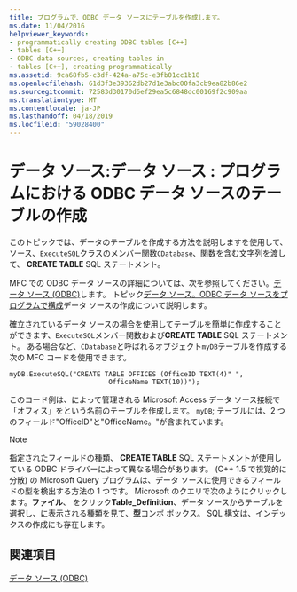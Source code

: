 ```yaml
---
title: プログラムで、ODBC データ ソースにテーブルを作成します。
ms.date: 11/04/2016
helpviewer_keywords:
- programmatically creating ODBC tables [C++]
- tables [C++]
- ODBC data sources, creating tables in
- tables [C++], creating programmatically
ms.assetid: 9ca68fb5-c3df-424a-a75c-e3fb01cc1b18
ms.openlocfilehash: 61d3f3e39362db27d1e3abc00fa3cb9ea82b86e2
ms.sourcegitcommit: 72583d30170d6ef29ea5c6848dc00169f2c909aa
ms.translationtype: MT
ms.contentlocale: ja-JP
ms.lasthandoff: 04/18/2019
ms.locfileid: "59028400"
---
```

# <a name="data-source-programmatically-creating-a-table-in-an-odbc-data-source"></a>データ ソース:データ ソース : プログラムにおける ODBC データ ソースのテーブルの作成

このトピックでは、データのテーブルを作成する方法を説明しますを使用して、ソース、`ExecuteSQL`クラスのメンバー関数`CDatabase`、関数を含む文字列を渡して、 **CREATE TABLE** SQL ステートメント。

MFC での ODBC データ ソースの詳細については、次を参照してください。[データ ソース (ODBC)](../../data/odbc/data-source-odbc.md)します。 トピック[データ ソース。ODBC データ ソースをプログラムで構成](../../data/odbc/data-source-programmatically-configuring-an-odbc-data-source.md)データ ソースの作成について説明します。

確立されているデータ ソースの場合を使用してテーブルを簡単に作成することができます、`ExecuteSQL`メンバー関数および**CREATE TABLE** SQL ステートメント。 ある場合など、`CDatabase`と呼ばれるオブジェクト`myDB`テーブルを作成する次の MFC コードを使用できます。

```
myDB.ExecuteSQL("CREATE TABLE OFFICES (OfficeID TEXT(4)" ",
                         OfficeName TEXT(10))");
```

このコード例は、によって管理される Microsoft Access データ ソース接続で「オフィス」をという名前のテーブルを作成します。 `myDB`; テーブルには、2 つのフィールド"OfficeID"と"OfficeName。"が含まれています。

> [!NOTE]
>  指定されたフィールドの種類、 **CREATE TABLE** SQL ステートメントが使用している ODBC ドライバーによって異なる場合があります。 (C++ 1.5 で視覚的に分散) の Microsoft Query プログラムは、データ ソースに使用できるフィールドの型を検出する方法の 1 つです。 Microsoft のクエリで次のようにクリックします。**ファイル**、 をクリック**Table_Definition**、データ ソースからテーブルを選択し、に表示される種類を見て、**型**コンボ ボックス。 SQL 構文は、インデックスの作成にも存在します。

## <a name="see-also"></a>関連項目

[データ ソース (ODBC)](../../data/odbc/data-source-odbc.md)